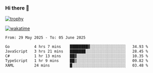 ### Hi there 👋

[![trophy](https://github-profile-trophy.vercel.app/?username=cxnky&theme=dracula)](https://github.com/ryo-ma/github-profile-trophy)

[![wakatime](https://wakatime.com/badge/user/1c39c599-5497-41b9-a5be-2c4676e7fd23.svg)](https://wakatime.com/@1c39c599-5497-41b9-a5be-2c4676e7fd23)
<!--START_SECTION:waka-->

```txt
From: 29 May 2025 - To: 05 June 2025

Go           4 hrs 7 mins    ████████▓░░░░░░░░░░░░░░░░   34.93 %
JavaScript   3 hrs 21 mins   ███████░░░░░░░░░░░░░░░░░░   28.45 %
C#           1 hr 13 mins    ██▓░░░░░░░░░░░░░░░░░░░░░░   10.35 %
TypeScript   1 hr 9 mins     ██▒░░░░░░░░░░░░░░░░░░░░░░   09.82 %
XAML         24 mins         █░░░░░░░░░░░░░░░░░░░░░░░░   03.48 %
```

<!--END_SECTION:waka-->
